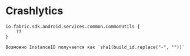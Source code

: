 # Crashlytics

```text
io.fabric.sdk.android.services.common.CommonUtils {
    ??
}

Возможно InstanceID получается как `sha1(build_id.replace("-", ""))`
```

